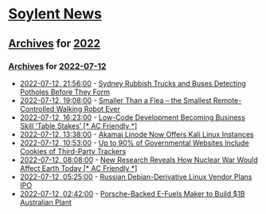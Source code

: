 # [Soylent News](../../../README.md)

## [Archives](../../index.md) for [2022](../index.md)

### [Archives](../../index.md) for [2022-07-12](index.md)

* [2022-07-12, 21:56:00](https://soylentnews.org/article.pl?sid=22/07/11/1740235&from=rss) - [Sydney Rubbish Trucks and Buses Detecting Potholes Before They Form](https://soylentnews.org/article.pl?sid=22/07/11/1740235&from=rss)
* [2022-07-12, 19:08:00](https://soylentnews.org/article.pl?sid=22/07/11/1448233&from=rss) - [Smaller Than a Flea – the Smallest Remote-Controlled Walking Robot Ever](https://soylentnews.org/article.pl?sid=22/07/11/1448233&from=rss)
* [2022-07-12, 16:23:00](https://soylentnews.org/article.pl?sid=22/07/11/1435213&from=rss) - [Low-Code Development Becoming Business Skill ‘Table Stakes’ [* AC Friendly *]](https://soylentnews.org/article.pl?sid=22/07/11/1435213&from=rss)
* [2022-07-12, 13:38:00](https://soylentnews.org/article.pl?sid=22/07/11/1330219&from=rss) - [Akamai Linode Now Offers Kali Linux Instances](https://soylentnews.org/article.pl?sid=22/07/11/1330219&from=rss)
* [2022-07-12, 10:53:00](https://soylentnews.org/article.pl?sid=22/07/11/1318250&from=rss) - [Up to 90% of Governmental Websites Include Cookies of Third-Party Trackers](https://soylentnews.org/article.pl?sid=22/07/11/1318250&from=rss)
* [2022-07-12, 08:08:00](https://soylentnews.org/article.pl?sid=22/07/11/1252235&from=rss) - [New Research Reveals How Nuclear War Would Affect Earth Today [* AC Friendly *]](https://soylentnews.org/article.pl?sid=22/07/11/1252235&from=rss)
* [2022-07-12, 05:25:00](https://soylentnews.org/article.pl?sid=22/07/11/1152249&from=rss) - [Russian Debian-Derivative Linux Vendor Plans IPO](https://soylentnews.org/article.pl?sid=22/07/11/1152249&from=rss)
* [2022-07-12, 02:42:00](https://soylentnews.org/article.pl?sid=22/07/11/0326228&from=rss) - [Porsche-Backed E-Fuels Maker to Build $1B Australian Plant](https://soylentnews.org/article.pl?sid=22/07/11/0326228&from=rss)
